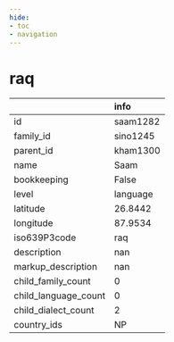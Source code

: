 ```yaml
---
hide:
- toc
- navigation
---
```

# raq
|                      | info     |
|:---------------------|:---------|
| id                   | saam1282 |
| family_id            | sino1245 |
| parent_id            | kham1300 |
| name                 | Saam     |
| bookkeeping          | False    |
| level                | language |
| latitude             | 26.8442  |
| longitude            | 87.9534  |
| iso639P3code         | raq      |
| description          | nan      |
| markup_description   | nan      |
| child_family_count   | 0        |
| child_language_count | 0        |
| child_dialect_count  | 2        |
| country_ids          | NP       |